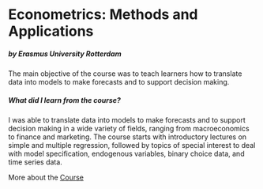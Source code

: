 # Econometrics: Methods and Applications
##### by Erasmus University Rotterdam


The main objective of the course was to teach learners how to translate data into models to make forecasts and to support decision making.

##### What did I learn from the course?

I was able to translate data into models to make forecasts and to support decision making in a wide variety of fields, ranging from macroeconomics to finance and marketing. The course starts with introductory lectures on simple and multiple regression, followed by topics of special interest to deal with model specification, endogenous variables, binary choice data, and time series data. 


More about the [Course](https://www.coursera.org/learn/erasmus-econometrics)

